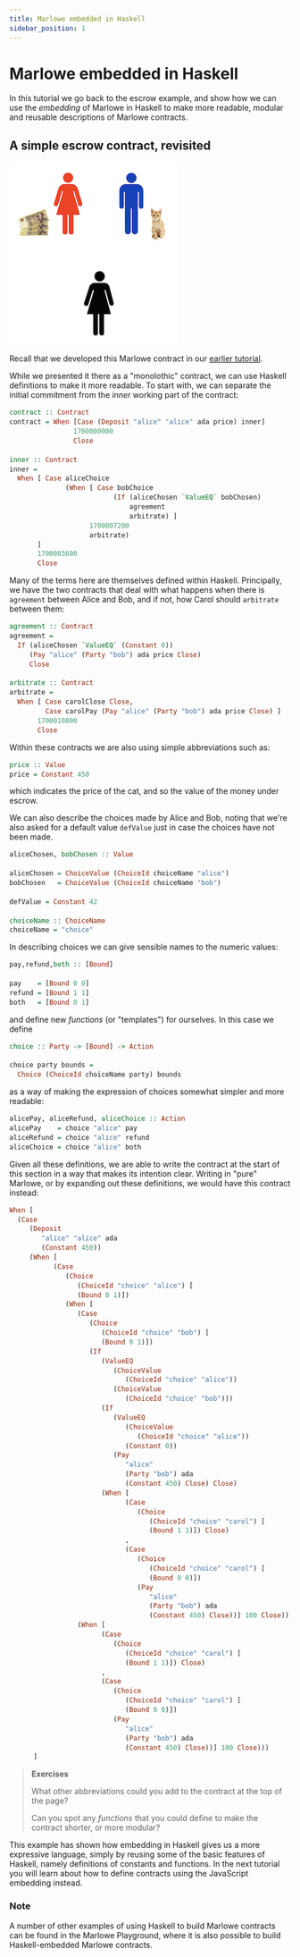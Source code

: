 ```yaml
---
title: Marlowe embedded in Haskell
sidebar_position: 1
---
```


# Marlowe embedded in Haskell

In this tutorial we go back to the escrow example, and show how we can
use the *embedding* of Marlowe in Haskell to make more readable, modular
and reusable descriptions of Marlowe contracts.

## A simple escrow contract, revisited

![Escrow](images/escrow.png)

Recall that we developed this Marlowe contract in our [earlier tutorial](escrow-ex.md). 

While we presented it there as a "monolothic" contract, we can use
Haskell definitions to make it more readable. To start with, we can
separate the initial commitment from the *inner* working part of the
contract:

``` haskell
contract :: Contract
contract = When [Case (Deposit "alice" "alice" ada price) inner]
                1700000000
                Close

inner :: Contract
inner =
  When [ Case aliceChoice
              (When [ Case bobChoice
                          (If (aliceChosen `ValueEQ` bobChosen)
                              agreement
                              arbitrate) ]
                    1700007200
                    arbitrate)
       ]
       1700003600
       Close
```

Many of the terms here are themselves defined within Haskell.
Principally, we have the two contracts that deal with what happens when
there is `agreement` between Alice and Bob, and if not, how Carol should
`arbitrate` between them:

``` haskell
agreement :: Contract
agreement =
  If (aliceChosen `ValueEQ` (Constant 0))
     (Pay "alice" (Party "bob") ada price Close)
     Close

arbitrate :: Contract
arbitrate =
  When [ Case carolClose Close,
         Case carolPay (Pay "alice" (Party "bob") ada price Close) ]
       1700010800
       Close
```

Within these contracts we are also using simple abbreviations such as:

``` haskell
price :: Value
price = Constant 450
```

which indicates the price of the cat, and so the value of the money
under escrow.

We can also describe the choices made by Alice and Bob, noting that
we're also asked for a default value `defValue` just in case the
choices have not been made.

``` haskell
aliceChosen, bobChosen :: Value

aliceChosen = ChoiceValue (ChoiceId choiceName "alice")
bobChosen   = ChoiceValue (ChoiceId choiceName "bob")

defValue = Constant 42

choiceName :: ChoiceName
choiceName = "choice"
```

In describing choices we can give sensible names to the numeric values:

``` haskell
pay,refund,both :: [Bound]

pay    = [Bound 0 0]
refund = [Bound 1 1]
both   = [Bound 0 1]
```

and define new *functions* (or "templates") for ourselves. In this case
we define

``` haskell
choice :: Party -> [Bound] -> Action

choice party bounds =
  Choice (ChoiceId choiceName party) bounds
```

as a way of making the expression of choices somewhat simpler and more
readable:

``` haskell
alicePay, aliceRefund, aliceChoice :: Action
alicePay    = choice "alice" pay
aliceRefund = choice "alice" refund
aliceChoice = choice "alice" both
```

Given all these definitions, we are able to write the contract at the
start of this section in a way that makes its intention clear. Writing
in "pure" Marlowe, or by expanding out these definitions, we would
have this contract instead:

``` haskell
When [
  (Case
     (Deposit
        "alice" "alice" ada
        (Constant 450))
     (When [
           (Case
              (Choice
                 (ChoiceId "choice" "alice") [
                 (Bound 0 1)])
              (When [
                 (Case
                    (Choice
                       (ChoiceId "choice" "bob") [
                       (Bound 0 1)])
                    (If
                       (ValueEQ
                          (ChoiceValue
                             (ChoiceId "choice" "alice"))
                          (ChoiceValue
                             (ChoiceId "choice" "bob")))
                       (If
                          (ValueEQ
                             (ChoiceValue
                                (ChoiceId "choice" "alice"))
                             (Constant 0))
                          (Pay
                             "alice"
                             (Party "bob") ada
                             (Constant 450) Close) Close)
                       (When [
                             (Case
                                (Choice
                                   (ChoiceId "choice" "carol") [
                                   (Bound 1 1)]) Close)
                             ,
                             (Case
                                (Choice
                                   (ChoiceId "choice" "carol") [
                                   (Bound 0 0)])
                                (Pay
                                   "alice"
                                   (Party "bob") ada
                                   (Constant 450) Close))] 100 Close)))] 60
                 (When [
                       (Case
                          (Choice
                             (ChoiceId "choice" "carol") [
                             (Bound 1 1)]) Close)
                       ,
                       (Case
                          (Choice
                             (ChoiceId "choice" "carol") [
                             (Bound 0 0)])
                          (Pay
                             "alice"
                             (Party "bob") ada
                             (Constant 450) Close))] 100 Close)))
      ]
```

> **Exercises**
>
> What other abbreviations could you add to the contract at the top of
> the page?
>
> Can you spot any *functions* that you could define to make the
> contract shorter, or more modular?

This example has shown how embedding in Haskell gives us a more
expressive language, simply by reusing some of the basic features of
Haskell, namely definitions of constants and functions. In the next
tutorial you will learn about how to define contracts using the
JavaScript embedding instead.

### Note

A number of other examples of using Haskell to build Marlowe contracts
can be found in the Marlowe Playground, where it is also possible to
build Haskell-embedded Marlowe contracts.

